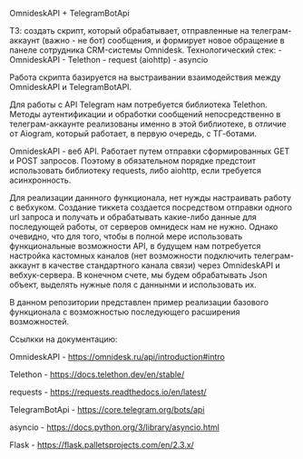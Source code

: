 OmnideskAPI + TelegramBotApi

ТЗ: создать скрипт, который обрабатывает, отправленные на телеграм-аккаунт (важно - не бот) сообщения, и формирует новое обращение в панеле сотрудника CRM-системы Omnidesk.
Технологический стек:  - OmnideskAPI
                       - Telethon
                       - request (aiohttp)
                       - asyncio


Работа скрипта базируется на выстраивании взаимодействия между OmnideskAPI и TelegramBotAPI.

Для работы с API Telegram нам потребуется библиотека Telethon. Методы аутентификации и обработки сообщений непосредственно в телеграм-аккаунте реализованы именно в этой библиотеке, в отличие от Aiogram, который работает, в первую очередь, с ТГ-ботами.

OmnideskAPI - веб API. Работает путем отправки сформированных GET и POST запросов. Поэтому в обязательном порядке предстоит использовать библиотеку requests, либо aiohttp, если требуется асинхронность.

Для реализации даннного функционала, нет нужды настраивать работу с вебхуком. Создание тиккета создается посредством отправки одного url запроса и получать и обрабатывать какие-либо данные для последующей работы, от серверов омнидеск нам не нужно. Однако очевидно, что для того, чтобы в полной мере использовать функциональные возможности API, в будущем нам потребуется настройка кастомных каналов (нет возможности подключить телеграм-аккаунт в качестве стандартного канала связи) через OmnideskAPI и вебхук-сервера. В конечном счете, мы будем обрабатывать Json объект, выделять нужные поля с даннынми и использовать их.

В данном репозитории представлен пример реализации базового функционала с возможностью последующего расширения возможностей.




Ссылкки на документацию:

OmnideskAPI - https://omnidesk.ru/api/introduction#intro

Telethon - https://docs.telethon.dev/en/stable/

requests - https://requests.readthedocs.io/en/latest/

TelegramBotApi - https://core.telegram.org/bots/api

asyncio - https://docs.python.org/3/library/asyncio.html

Flask - https://flask.palletsprojects.com/en/2.3.x/
